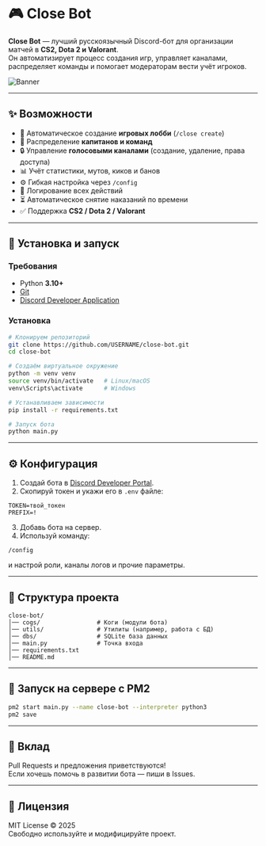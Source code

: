 # 🎮 Close Bot

**Close Bot** — лучший русскоязычный Discord-бот для организации матчей в **CS2, Dota 2 и Valorant**.  
Он автоматизирует процесс создания игр, управляет каналами, распределяет команды и помогает модераторам вести учёт игроков.  

![Banner](./banner.png) <!-- Можешь заменить путь на свою картинку баннера -->

---

## ✨ Возможности

- 📌 Автоматическое создание **игровых лобби** (`/close create`)
- 🎲 Распределение **капитанов и команд**
- 🔒 Управление **голосовыми каналами** (создание, удаление, права доступа)
- 📊 Учёт статистики, мутов, киков и банов
- ⚙️ Гибкая настройка через `/config`
- 🔔 Логирование всех действий
- ⏳ Автоматическое снятие наказаний по времени
- ✅ Поддержка **CS2 / Dota 2 / Valorant**

---

## 🚀 Установка и запуск

### Требования
- Python **3.10+**
- [Git](https://git-scm.com/)
- [Discord Developer Application](https://discord.com/developers/applications)

### Установка

```bash
# Клонируем репозиторий
git clone https://github.com/USERNAME/close-bot.git
cd close-bot

# Создаём виртуальное окружение
python -m venv venv
source venv/bin/activate   # Linux/macOS
venv\Scripts\activate      # Windows

# Устанавливаем зависимости
pip install -r requirements.txt

# Запуск бота
python main.py
```

---

## ⚙️ Конфигурация

1. Создай бота в [Discord Developer Portal](https://discord.com/developers/applications).  
2. Скопируй токен и укажи его в `.env` файле:

```env
TOKEN=твой_токен
PREFIX=! 
```

3. Добавь бота на сервер.  
4. Используй команду:
```
/config
```
и настрой роли, каналы логов и прочие параметры.

---

## 📂 Структура проекта

```
close-bot/
│── cogs/                # Коги (модули бота)
│── utils/               # Утилиты (например, работа с БД)
│── dbs/                 # SQLite база данных
│── main.py              # Точка входа
│── requirements.txt
│── README.md
```

---

## 🔧 Запуск на сервере с PM2

```bash
pm2 start main.py --name close-bot --interpreter python3
pm2 save
```

---

## 🤝 Вклад

Pull Requests и предложения приветствуются!  
Если хочешь помочь в развитии бота — пиши в Issues.

---

## 📜 Лицензия

MIT License © 2025  
Свободно используйте и модифицируйте проект.
